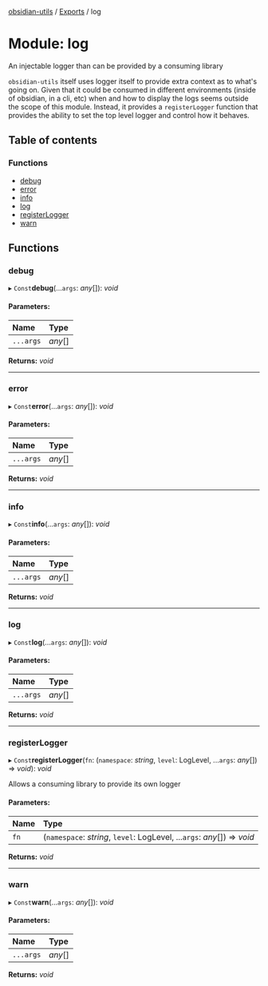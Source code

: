 [obsidian-utils](../README.md) / [Exports](../modules.md) / log

# Module: log

An injectable logger than can be provided by a consuming library

`obsidian-utils` itself uses logger itself to provide extra context as to what's going on.
Given that it could be consumed in different environments (inside of obsidian, in a cli, etc) when
and how to display the logs seems outside the scope of this module. Instead, it provides a `registerLogger`
function that provides the ability to set the top level logger and control how it behaves.

## Table of contents

### Functions

- [debug](log.md#debug)
- [error](log.md#error)
- [info](log.md#info)
- [log](log.md#log)
- [registerLogger](log.md#registerlogger)
- [warn](log.md#warn)

## Functions

### debug

▸ `Const`**debug**(...`args`: *any*[]): *void*

#### Parameters:

Name | Type |
:------ | :------ |
`...args` | *any*[] |

**Returns:** *void*

___

### error

▸ `Const`**error**(...`args`: *any*[]): *void*

#### Parameters:

Name | Type |
:------ | :------ |
`...args` | *any*[] |

**Returns:** *void*

___

### info

▸ `Const`**info**(...`args`: *any*[]): *void*

#### Parameters:

Name | Type |
:------ | :------ |
`...args` | *any*[] |

**Returns:** *void*

___

### log

▸ `Const`**log**(...`args`: *any*[]): *void*

#### Parameters:

Name | Type |
:------ | :------ |
`...args` | *any*[] |

**Returns:** *void*

___

### registerLogger

▸ `Const`**registerLogger**(`fn`: (`namespace`: *string*, `level`: LogLevel, ...`args`: *any*[]) => *void*): *void*

Allows a consuming library to provide its own logger

#### Parameters:

Name | Type |
:------ | :------ |
`fn` | (`namespace`: *string*, `level`: LogLevel, ...`args`: *any*[]) => *void* |

**Returns:** *void*

___

### warn

▸ `Const`**warn**(...`args`: *any*[]): *void*

#### Parameters:

Name | Type |
:------ | :------ |
`...args` | *any*[] |

**Returns:** *void*
